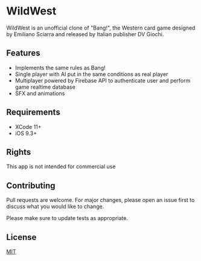 # WildWest

WildWest is an unofficial clone of "Bang!", the Western card game designed by Emiliano Sciarra and released by Italian publisher DV Giochi.

## Features 

- Implements the same rules as Bang!
- Single player with AI put in the same conditions as real player
- Multiplayer powered by Firebase API to authenticate user and perform game realtime database
- SFX and animations

## Requirements

- XCode 11+
- iOS 9.3+

## Rights
This app is not intended for commercial use

## Contributing
Pull requests are welcome. For major changes, please open an issue first to discuss what you would like to change.

Please make sure to update tests as appropriate.

## License
[MIT](https://choosealicense.com/licenses/mit/)

